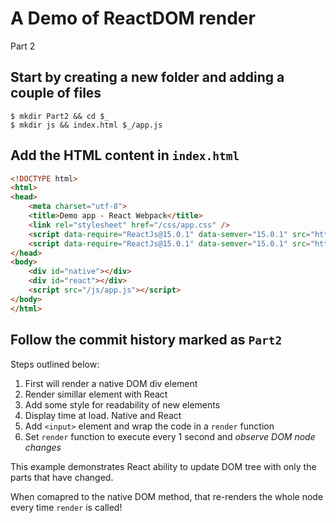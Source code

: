 # A Demo of ReactDOM render

Part 2

## Start by creating a new folder and adding a couple of files
```Shell
$ mkdir Part2 && cd $_
$ mkdir js && index.html $_/app.js
```

## Add the HTML content in `index.html`
```HTML
<!DOCTYPE html>
<html>
<head>
    <meta charset="utf-8">
    <title>Demo app - React Webpack</title>
    <link rel="stylesheet" href="/css/app.css" />
    <script data-require="ReactJs@15.0.1" data-semver="15.0.1" src="https://fb.me/react-15.0.1.min.js"></script>
    <script data-require="ReactJs@15.0.1" data-semver="15.0.1" src="https://fb.me/react-dom-15.0.1.min.js"></script>
</head>
<body>
    <div id="native"></div>
    <div id="react"></div>
    <script src="/js/app.js"></script>
</body>
</html>
```

## Follow the commit history marked as `Part2`

Steps outlined below:
1. First will render a native DOM div element
2. Render simillar element with React
3. Add some style for readability of new elements
4. Display time at load. Native and React
5. Add `<input>` element and wrap the code in a `render` function
6. Set `render` function to execute every 1 second and _observe DOM node changes_

This example demonstrates React ability to update DOM tree 
with only the parts that have changed. 

When comapred to the native DOM method, that re-renders the whole node every time `render` is called! 